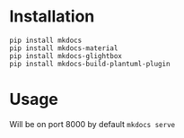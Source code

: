 # Installation
```
pip install mkdocs
pip install mkdocs-material
pip install mkdocs-glightbox
pip install mkdocs-build-plantuml-plugin
```

# Usage
Will be on port 8000 by default
```mkdocs serve```